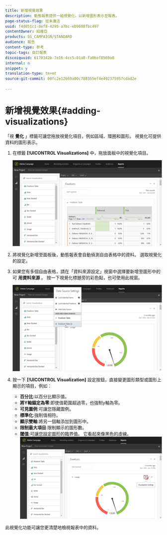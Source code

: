 ```yaml
---
title: 新增視覺效果
description: 動態報表提供一組視覺化，以新增圖形表示至報表。
page-status-flag: 從未激活
uuid: f4d851c1-8ef8-4295-a7bc-eb9608fbc497
contentOwner: 紹維亞
products: SG_CAMPAIGN/STANDARD
audience: 報告
content-type: 參考
topic-tags: 自訂報表
discoiquuid: 6170342b-7e16-4cc5-81a0-fa0bef8569a8
internal: n
snippet: y
translation-type: tm+mt
source-git-commit: 00fc2e12669a00c788355ef4e492375957cdad2e

---
```



# 新增視覺效果{#adding-visualizations}

「視 **覺化** 」標籤可讓您拖放視覺化項目，例如區域、環圈和圖形。 視覺化可提供資料的圖形表示。

1. 在標籤 **[!UICONTROL Visualizations]** 中，拖放面板中的視覺化項目。

   ![](assets/dynamic_report_visualization_1.png)

1. 將視覺化新增至面板後，動態報表會自動偵測自由表格中的資料。 選取視覺化的設定。
1. 如果您有多個自由表格，請在「資料來源設定」視窗中選擇要新增至圖形中的可 **用資料來源** 。 按一下視覺化標題旁的彩色點，也可使用此視窗。

   ![](assets/dynamic_report_visualization_2.png)

1. 按一下 **[!UICONTROL Visualization]** 設定按鈕，直接變更圖形類型或圖形上顯示的項目，例如：

   * **百分比**:以百分比顯示值。
   * **將Y軸錨定為零**:即使值範圍超過零，也強制y軸為零。
   * **可見圖例**:可讓您隱藏圖例。
   * **標準化**:強制值相符。
   * **顯示雙軸**:將另一個軸添加到圖形中。
   * **限制最大項目**:限制顯示的圖形數。
   * **閾值**:可讓您設定圖形的臨界值。 它看起來像黑色的虛線。
   ![](assets/dynamic_report_visualization_3.png)

此視覺化功能可讓您更清楚地檢視報表中的資料。
